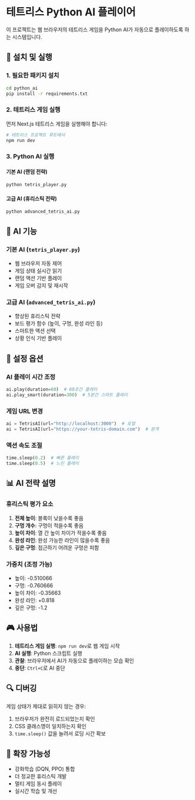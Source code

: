# 테트리스 Python AI 플레이어

이 프로젝트는 웹 브라우저의 테트리스 게임을 Python AI가 자동으로 플레이하도록 하는 시스템입니다.

## 🚀 설치 및 실행

### 1. 필요한 패키지 설치
```bash
cd python_ai
pip install -r requirements.txt
```

### 2. 테트리스 게임 실행
먼저 Next.js 테트리스 게임을 실행해야 합니다:
```bash
# 테트리스 프로젝트 루트에서
npm run dev
```

### 3. Python AI 실행

#### 기본 AI (랜덤 전략)
```bash
python tetris_player.py
```

#### 고급 AI (휴리스틱 전략)
```bash
python advanced_tetris_ai.py
```

## 🎯 AI 기능

### 기본 AI (`tetris_player.py`)
- 웹 브라우저 자동 제어
- 게임 상태 실시간 읽기
- 랜덤 액션 기반 플레이
- 게임 오버 감지 및 재시작

### 고급 AI (`advanced_tetris_ai.py`)
- 향상된 휴리스틱 전략
- 보드 평가 함수 (높이, 구멍, 완성 라인 등)
- 스마트한 액션 선택
- 상황 인식 기반 플레이

## 🔧 설정 옵션

### AI 플레이 시간 조정
```python
ai.play(duration=60)  # 60초간 플레이
ai.play_smart(duration=300)  # 5분간 스마트 플레이
```

### 게임 URL 변경
```python
ai = TetrisAI(url="http://localhost:3000")  # 로컬
ai = TetrisAI(url="https://your-tetris-domain.com")  # 원격
```

### 액션 속도 조절
```python
time.sleep(0.2)  # 빠른 플레이
time.sleep(0.5)  # 느린 플레이
```

## 📊 AI 전략 설명

### 휴리스틱 평가 요소
1. **전체 높이**: 블록이 낮을수록 좋음
2. **구멍 개수**: 구멍이 적을수록 좋음  
3. **높이 차이**: 열 간 높이 차이가 적을수록 좋음
4. **완성 라인**: 완성 가능한 라인이 많을수록 좋음
5. **깊은 구멍**: 접근하기 어려운 구멍은 피함

### 가중치 (조정 가능)
- 높이: -0.510066
- 구멍: -0.760666  
- 높이 차이: -0.35663
- 완성 라인: +0.818
- 깊은 구멍: -1.2

## 🎮 사용법

1. **테트리스 게임 실행**: `npm run dev`로 웹 게임 시작
2. **AI 실행**: Python 스크립트 실행
3. **관찰**: 브라우저에서 AI가 자동으로 플레이하는 모습 확인
4. **중단**: `Ctrl+C`로 AI 중단

## 🔍 디버깅

게임 상태가 제대로 읽히지 않는 경우:
1. 브라우저가 완전히 로드되었는지 확인
2. CSS 클래스명이 일치하는지 확인
3. `time.sleep()` 값을 늘려서 로딩 시간 확보

## 🚀 확장 가능성

- 강화학습 (DQN, PPO) 통합
- 더 정교한 휴리스틱 개발
- 멀티 게임 동시 플레이
- 실시간 학습 및 개선 